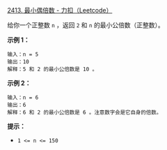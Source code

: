 [2413. 最小偶倍数 - 力扣（Leetcode）](https://leetcode.cn/problems/smallest-even-multiple/description/)

给你一个正整数 `n` ，返回 `2` 和 `n` 的最小公倍数（正整数）。

 

**示例 1：**

```
输入：n = 5
输出：10
解释：5 和 2 的最小公倍数是 10 。
```

**示例 2：**

```
输入：n = 6
输出：6
解释：6 和 2 的最小公倍数是 6 。注意数字会是它自身的倍数。
```

 

**提示：**

- `1 <= n <= 150`